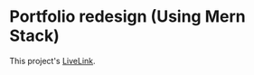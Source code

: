 # Portfolio redesign (Using Mern Stack)

This project's [LiveLink](https://webdeveloper-akib.netlify.app).
